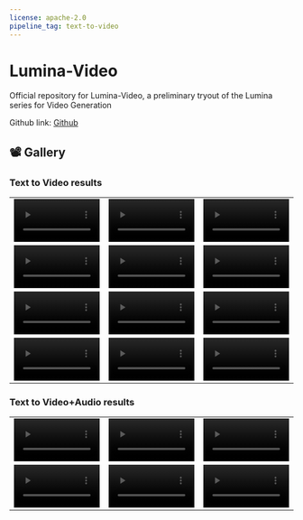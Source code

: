 ```yaml
---
license: apache-2.0
pipeline_tag: text-to-video
---
```

# Lumina-Video

Official repository for Lumina-Video, a preliminary tryout of the Lumina series for Video Generation

Github link: [Github](https://github.com/Alpha-VLLM/Lumina-Video)

<h2 id="custom-gallery"> 📽️ Gallery</h2>

### Text to Video results

<table border="0" style="width: 100%; text-align: center; margin-top: 1px;">
  <tr>
    <td><video src="https://huggingface.co/spaces/agua123/demo_video/resolve/main/T2V-examples/1.mp4" width="100%" controls autoplay loop muted></video></td>
    <td><video src="https://huggingface.co/spaces/agua123/demo_video/resolve/main/T2V-examples/2.mp4" width="100%" controls autoplay loop muted></video></td>
    <td><video src="https://huggingface.co/spaces/agua123/demo_video/resolve/main/T2V-examples/3.mp4" width="100%" controls autoplay loop muted></video></td>
  </tr>
  <tr>
    <td><video src="https://huggingface.co/spaces/agua123/demo_video/resolve/main/T2V-examples/4.mp4" width="100%" controls autoplay loop muted></video></td>
    <td><video src="https://huggingface.co/spaces/agua123/demo_video/resolve/main/T2V-examples/5.mp4" width="100%" controls autoplay loop muted></video></td>
    <td><video src="https://huggingface.co/spaces/agua123/demo_video/resolve/main/T2V-examples/6.mp4" width="100%" controls autoplay loop muted></video></td>
  </tr>
  <tr>
    <td><video src="https://huggingface.co/spaces/agua123/demo_video/resolve/main/T2V-examples/7.mp4" width="100%" controls autoplay loop muted></video></td>
    <td><video src="https://huggingface.co/spaces/agua123/demo_video/resolve/main/T2V-examples/8.mp4" width="100%" controls autoplay loop muted></video></td>
    <td><video src="https://huggingface.co/spaces/agua123/demo_video/resolve/main/T2V-examples/9.mp4" width="100%" controls autoplay loop muted></video></td>
  </tr>
  <tr>
    <td><video src="https://huggingface.co/spaces/agua123/demo_video/resolve/main/T2V-examples/10.mp4" width="100%" controls autoplay loop muted></video></td>
    <td><video src="https://huggingface.co/spaces/agua123/demo_video/resolve/main/T2V-examples/11.mp4" width="100%" controls autoplay loop muted></video></td>
    <td><video src="https://huggingface.co/spaces/agua123/demo_video/resolve/main/T2V-examples/12.mp4" width="100%" controls autoplay loop muted></video></td>
  </tr>
</table>

### Text to Video+Audio results

<table border="0" style="width: 100%; text-align: left; margin-top: 15px; border-collapse: collapse;">
  <tr>
      <td>
          <video src="https://huggingface.co/spaces/agua123/demo_video/resolve/main/T2V%2BA-examples/1.mp4" width="100%" controls autoplay loop muted></video>
      </td>
      <td>
          <video src="https://huggingface.co/spaces/agua123/demo_video/resolve/main/T2V%2BA-examples/2.mp4" width="100%" controls autoplay loop muted></video>
      </td>
      <td>
          <video src="https://huggingface.co/spaces/agua123/demo_video/resolve/main/T2V%2BA-examples/3.mp4" width="100%" controls autoplay loop muted></video>
      </td>
  </tr>
  <tr>
      <td>
          <video src="https://huggingface.co/spaces/agua123/demo_video/resolve/main/T2V%2BA-examples/4.mp4" width="100%" controls autoplay loop muted></video>
      </td>
      <td>
          <video src="https://huggingface.co/spaces/agua123/demo_video/resolve/main/T2V%2BA-examples/5.mp4" width="100%" controls autoplay loop muted></video>
      </td>
      <td>
          <video src="https://huggingface.co/spaces/agua123/demo_video/resolve/main/T2V%2BA-examples/6.mp4" width="100%" controls autoplay loop muted></video>
      </td>
  </tr>
</table>